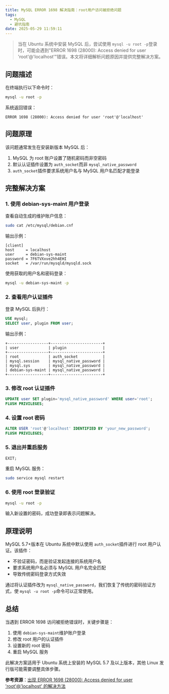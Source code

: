 ```yaml
---
title: MySQL ERROR 1698 解决指南：root用户访问被拒绝问题
tags:
  - MySQL
  - 避坑指南
date: 2025-05-29 11:59:11
---
```

> 当在 Ubuntu 系统中安装 MySQL 后，尝试使用 `mysql -u root -p`登录时，可能会遇到"ERROR 1698 (28000): Access denied for user 'root'@'localhost'"错误。本文将详细解析问题原因并提供完整解决方案。

## 问题描述

在终端执行以下命令时：

```bash
mysql -u root -p
```

系统返回错误：

```
ERROR 1698 (28000): Access denied for user 'root'@'localhost'
```

## 问题原理

该问题通常发生在安装新版本 MySQL 后：

1. MySQL 为 root 账户设置了随机密码而非空密码
2. 默认认证插件设置为 `auth_socket`而非 `mysql_native_password`
3. `auth_socket`插件要求系统用户名与 MySQL 用户名匹配才能登录

## 完整解决方案

### 1. 使用 debian-sys-maint 用户登录

查看自动生成的维护账户信息：

```bash
sudo cat /etc/mysql/debian.cnf
```

输出示例：

```
[client]
host     = localhost
user     = debian-sys-maint
password = 7F6TVXxve2hh4EHI
socket   = /var/run/mysqld/mysqld.sock
```

使用获取的用户名和密码登录：

```bash
mysql -u debian-sys-maint -p
```

### 2. 查看用户认证插件

登录 MySQL 后执行：

```sql
USE mysql;
SELECT user, plugin FROM user;
```

输出示例：

```
+------------------+-----------------------+
| user             | plugin                |
+------------------+-----------------------+
| root             | auth_socket           |
| mysql.session    | mysql_native_password |
| mysql.sys        | mysql_native_password |
| debian-sys-maint | mysql_native_password |
+------------------+-----------------------+
```

### 3. 修改 root 认证插件

```sql
UPDATE user SET plugin='mysql_native_password' WHERE user='root';
FLUSH PRIVILEGES;
```

### 4. 设置 root 密码

```sql
ALTER USER 'root'@'localhost' IDENTIFIED BY 'your_new_password';
FLUSH PRIVILEGES;
```

### 5. 退出并重启服务

```sql
EXIT;
```

重启 MySQL 服务：

```bash
sudo service mysql restart
```

### 6. 使用 root 登录验证

```bash
mysql -u root -p
```

输入新设置的密码，成功登录即表示问题解决。

## 原理说明

MySQL 5.7+版本在 Ubuntu 系统中默认使用 `auth_socket`插件进行 root 用户认证。该插件：

- 不验证密码，而是验证发起连接的系统用户名
- 要求系统用户名必须与 MySQL 用户名完全匹配
- 导致传统密码登录方式失效

通过将认证插件改为 `mysql_native_password`，我们恢复了传统的密码验证方式，使 `mysql -u root -p`命令可以正常使用。

## 总结

当遇到 ERROR 1698 访问被拒绝错误时，关键步骤是：

1. 使用 `debian-sys-maint`维护账户登录
2. 修改 root 用户的认证插件
3. 设置新的 root 密码
4. 重启 MySQL 服务

此解决方案适用于 Ubuntu 系统上安装的 MySQL 5.7 及以上版本，其他 Linux 发行版可能需要调整具体步骤。

**参考资源**：[出现 ERROR 1698 (28000): Access denied for user &#39;root&#39;@&#39;localhost&#39; 的解决方法](https://blog.csdn.net/julielele/article/details/84028405)
